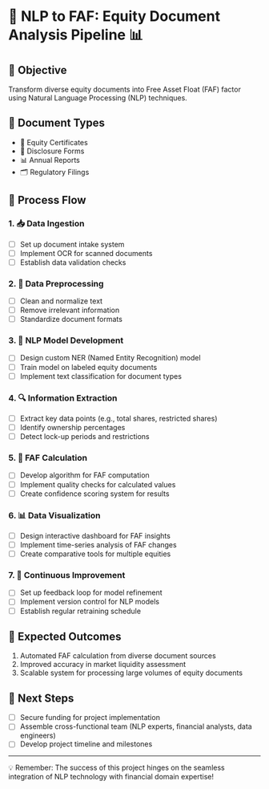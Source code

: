 # 🤖 NLP to FAF: Equity Document Analysis Pipeline 📊

## 🎯 Objective
Transform diverse equity documents into Free Asset Float (FAF) factor using Natural Language Processing (NLP) techniques.

## 📄 Document Types
- 📜 Equity Certificates
- 📝 Disclosure Forms
- 📊 Annual Reports
- 🗂️ Regulatory Filings

## 🔄 Process Flow

### 1. 📥 Data Ingestion
- [ ] Set up document intake system
- [ ] Implement OCR for scanned documents
- [ ] Establish data validation checks

### 2. 🧹 Data Preprocessing
- [ ] Clean and normalize text
- [ ] Remove irrelevant information
- [ ] Standardize document formats

### 3. 🧠 NLP Model Development
- [ ] Design custom NER (Named Entity Recognition) model
- [ ] Train model on labeled equity documents
- [ ] Implement text classification for document types

### 4. 🔍 Information Extraction
- [ ] Extract key data points (e.g., total shares, restricted shares)
- [ ] Identify ownership percentages
- [ ] Detect lock-up periods and restrictions

### 5. 🧮 FAF Calculation
- [ ] Develop algorithm for FAF computation
- [ ] Implement quality checks for calculated values
- [ ] Create confidence scoring system for results

### 6. 📊 Data Visualization
- [ ] Design interactive dashboard for FAF insights
- [ ] Implement time-series analysis of FAF changes
- [ ] Create comparative tools for multiple equities

### 7. 🔁 Continuous Improvement
- [ ] Set up feedback loop for model refinement
- [ ] Implement version control for NLP models
- [ ] Establish regular retraining schedule

## 🎉 Expected Outcomes
1. Automated FAF calculation from diverse document sources
2. Improved accuracy in market liquidity assessment
3. Scalable system for processing large volumes of equity documents

## 🚀 Next Steps
- [ ] Secure funding for project implementation
- [ ] Assemble cross-functional team (NLP experts, financial analysts, data engineers)
- [ ] Develop project timeline and milestones

---

💡 Remember: The success of this project hinges on the seamless integration of NLP technology with financial domain expertise!

